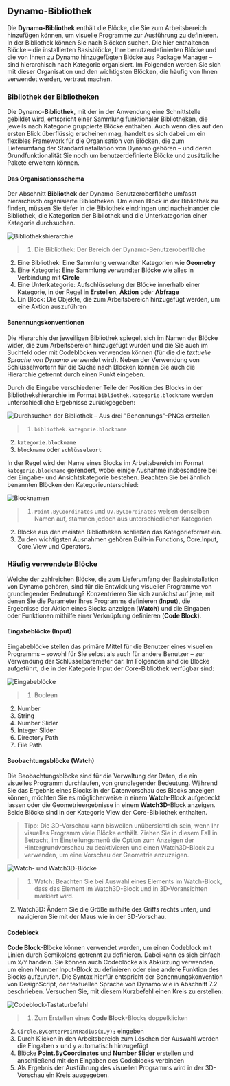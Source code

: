 

## Dynamo-Bibliothek

Die **Dynamo-Bibliothek** enthält die Blöcke, die Sie zum Arbeitsbereich hinzufügen können, um visuelle Programme zur Ausführung zu definieren. In der Bibliothek können Sie nach Blöcken suchen. Die hier enthaltenen Blöcke – die installierten Basisblöcke, Ihre benutzerdefinierten Blöcke und die von Ihnen zu Dynamo hinzugefügten Blöcke aus Package Manager – sind hierarchisch nach Kategorie organisiert. Im Folgenden werden Sie sich mit dieser Organisation und den wichtigsten Blöcken, die häufig von Ihnen verwendet werden, vertraut machen.

### Bibliothek der Bibliotheken

Die Dynamo-**Bibliothek**, mit der in der Anwendung eine Schnittstelle gebildet wird, entspricht einer Sammlung funktionaler Bibliotheken, die jeweils nach Kategorie gruppierte Blöcke enthalten. Auch wenn dies auf den ersten Blick überflüssig erscheinen mag, handelt es sich dabei um ein flexibles Framework für die Organisation von Blöcken, die zum Lieferumfang der Standardinstallation von Dynamo gehören – und deren Grundfunktionalität Sie noch um benutzerdefinierte Blöcke und zusätzliche Pakete erweitern können.

#### Das Organisationsschema

Der Abschnitt **Bibliothek** der Dynamo-Benutzeroberfläche umfasst hierarchisch organisierte Bibliotheken. Um einen Block in der Bibliothek zu finden, müssen Sie tiefer in die Bibliothek eindringen und nacheinander die Bibliothek, die Kategorien der Bibliothek und die Unterkategorien einer Kategorie durchsuchen.

![Bibliothekshierarchie](images/3-3/00-LibraryBrowsing.png)

> 1. Die Bibliothek: Der Bereich der Dynamo-Benutzeroberfläche
2. Eine Bibliothek: Eine Sammlung verwandter Kategorien wie **Geometry**
3. Eine Kategorie: Eine Sammlung verwandter Blöcke wie alles in Verbindung mit **Circle**
4. Eine Unterkategorie: Aufschlüsselung der Blöcke innerhalb einer Kategorie, in der Regel in **Erstellen**, **Aktion** oder **Abfrage**
5. Ein Block: Die Objekte, die zum Arbeitsbereich hinzugefügt werden, um eine Aktion auszuführen

#### Benennungskonventionen

Die Hierarchie der jeweiligen Bibliothek spiegelt sich im Namen der Blöcke wider, die zum Arbeitsbereich hinzugefügt wurden und die Sie auch im Suchfeld oder mit Codeblöcken verwenden können (für die die *textuelle Sprache von Dynamo* verwendet wird). Neben der Verwendung von Schlüsselwörtern für die Suche nach Blöcken können Sie auch die Hierarchie getrennt durch einen Punkt eingeben.

Durch die Eingabe verschiedener Teile der Position des Blocks in der Bibliothekshierarchie im Format ```bibliothek.kategorie.blockname``` werden unterschiedliche Ergebnisse zurückgegeben:

![Durchsuchen der Bibliothek – Aus drei "Benennungs"-PNGs erstellen](images/3-3/01-LibrarySearching.png)

> 1. ```bibliothek.kategorie.blockname```
2. ```kategorie.blockname```
3. ```blockname``` oder ```schlüsselwort```

In der Regel wird der Name eines Blocks im Arbeitsbereich im Format ```kategorie.blockname``` gerendert, wobei einige Ausnahme insbesondere bei der Eingabe- und Ansichtskategorie bestehen. Beachten Sie bei ähnlich benannten Blöcken den Kategorieunterschied:

![Blocknamen](images/3-3/02-NodeNames.png)

> 1. ```Point.ByCoordinates``` und ```UV.ByCoordinates``` weisen denselben Namen auf, stammen jedoch aus unterschiedlichen Kategorien
2. Blöcke aus den meisten Bibliotheken schließen das Kategorieformat ein.
3. Zu den wichtigsten Ausnahmen gehören Built-in Functions, Core.Input, Core.View und Operators.

### Häufig verwendete Blöcke

Welche der zahlreichen Blöcke, die zum Lieferumfang der Basisinstallation von Dynamo gehören, sind für die Entwicklung visueller Programme von grundlegender Bedeutung? Konzentrieren Sie sich zunächst auf jene, mit denen Sie die Parameter Ihres Programms definieren (**Input**), die Ergebnisse der Aktion eines Blocks anzeigen (**Watch**) und die Eingaben oder Funktionen mithilfe einer Verknüpfung definieren (**Code Block**).

#### Eingabeblöcke (Input)

Eingabeblöcke stellen das primäre Mittel für die Benutzer eines visuellen Programms – sowohl für Sie selbst als auch für andere Benutzer – zur Verwendung der Schlüsselparameter dar. Im Folgenden sind die Blöcke aufgeführt, die in der Kategorie Input der Core-Bibliothek verfügbar sind:

![Eingabeblöcke](images/3-3/03-InputNodes.png)

> 1. Boolean
2. Number
3. String
4. Number Slider
5. Integer Slider
6. Directory Path
7. File Path

#### Beobachtungsblöcke (Watch)

Die Beobachtungsblöcke sind für die Verwaltung der Daten, die ein visuelles Programm durchlaufen, von grundlegender Bedeutung. Während Sie das Ergebnis eines Blocks in der Datenvorschau des Blocks anzeigen können, möchten Sie es möglicherweise in einem **Watch**-Block aufgedeckt lassen oder die Geometrieergebnisse in einem **Watch3D**-Block anzeigen. Beide Blöcke sind in der Kategorie View der Core-Bibliothek enthalten.

> Tipp: Die 3D-Vorschau kann bisweilen unübersichtlich sein, wenn Ihr visuelles Programm viele Blöcke enthält. Ziehen Sie in diesem Fall in Betracht, im Einstellungsmenü die Option zum Anzeigen der Hintergrundvorschau zu deaktivieren und einen Watch3D-Block zu verwenden, um eine Vorschau der Geometrie anzuzeigen.

![Watch- und Watch3D-Blöcke](images/3-3/04-WatchNodes.png)

> 1. Watch: Beachten Sie bei Auswahl eines Elements im Watch-Block, dass das Element im Watch3D-Block und in 3D-Voransichten markiert wird.
2. Watch3D: Ändern Sie die Größe mithilfe des Griffs rechts unten, und navigieren Sie mit der Maus wie in der 3D-Vorschau.

#### Codeblock

**Code Block**-Blöcke können verwendet werden, um einen Codeblock mit Linien durch Semikolons getrennt zu definieren. Dabei kann es sich einfach um ```X/Y``` handeln. Sie können auch Codeblöcke als Abkürzung verwenden, um einen Number Input-Block zu definieren oder eine andere Funktion des Blocks aufzurufen. Die Syntax hierfür entspricht der Benennungskonvention von DesignScript, der textuellen Sprache von Dynamo wie in Abschnitt 7.2 beschrieben. Versuchen Sie, mit diesem Kurzbefehl einen Kreis zu erstellen:

![Codeblock-Tastaturbefehl](images/3-3/05-CodeBlock.png)

> 1. Zum Erstellen eines **Code Block**-Blocks doppelklicken
2. ```Circle.ByCenterPointRadius(x,y);``` eingeben
3. Durch Klicken in den Arbeitsbereich zum Löschen der Auswahl werden die Eingaben ```x``` und ```y``` automatisch hinzugefügt
4. Blöcke **Point.ByCoordinates** und **Number Slider** erstellen und anschließend mit den Eingaben des Codeblocks verbinden
5. Als Ergebnis der Ausführung des visuellen Programms wird in der 3D-Vorschau ein Kreis ausgegeben.

